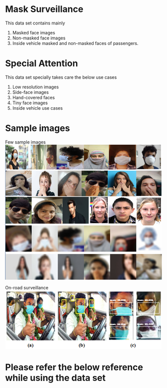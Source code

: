 # Mask Surveillance
This data set contains mainly 
1. Masked face images
2. Non-masked face images
3. Inside vehicle masked and non-masked faces of passengers.

# Special Attention
This data set specially takes care the below use cases
1. Low resolution images
2. Side-face images
3. Hand-covered faces
4. Tiny face images
5. Inside vehicle use cases

# Sample images
Few sample images
![Alt text](samples/sample_1.PNG?raw=true "Sample images in the data set")

On-road surveillance
![Alt text](samples/sample_2.PNG?raw=true "On-road surveillance")

# Please refer the below reference while using the data set
<!-- + https://github.com/prajnasb/observations/tree/master/experiements/data + -->